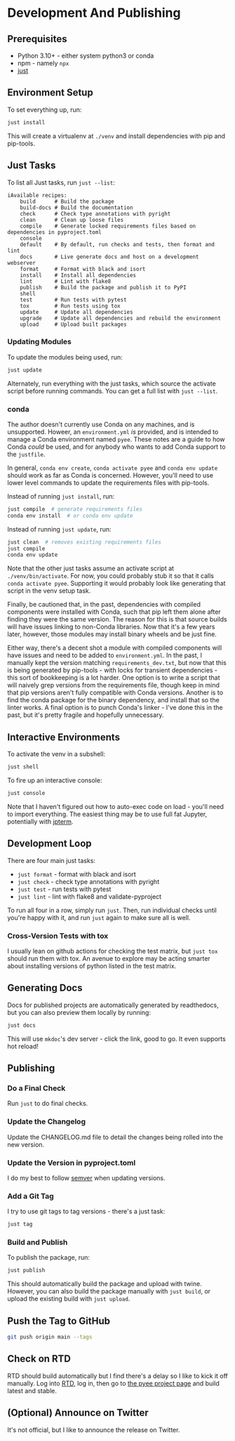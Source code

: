 # Development And Publishing

## Prerequisites

- Python 3.10+ - either system python3 or conda
- npm - namely `npx`
- [just](https://github.com/casey/just)

## Environment Setup

To set everything up, run:

```bash
just install
```

This will create a virtualenv at `./venv` and install dependencies with pip and
pip-tools.

## Just Tasks

To list all Just tasks, run `just --list`:

```
iAvailable recipes:
    build      # Build the package
    build-docs # Build the documentation
    check      # Check type annotations with pyright
    clean      # Clean up loose files
    compile    # Generate locked requirements files based on dependencies in pyproject.toml
    console
    default    # By default, run checks and tests, then format and lint
    docs       # Live generate docs and host on a development webserver
    format     # Format with black and isort
    install    # Install all dependencies
    lint       # Lint with flake8
    publish    # Build the package and publish it to PyPI
    shell
    test       # Run tests with pytest
    tox        # Run tests using tox
    update     # Update all dependencies
    upgrade    # Update all dependencies and rebuild the environment
    upload     # Upload built packages
```

### Updating Modules

To update the modules being used, run:

```bash
just update
```

Alternately, run everything with the just tasks, which source the activate
script before running commands. You can get a full list with `just --list`.

### conda

The author doesn't currently use Conda on any machines, and is unsupported.
Howeer, an `environment.yml` *is* provided, and is intended to manage a Conda
environment named `pyee`. These notes are a guide to how Conda *could* be
used, and for anybody who wants to add Conda support to the `justfile`.

In general, `conda env create`, `conda activate pyee` and `conda env update`
should work as far as Conda is concerned. However, you'll need to use lower
level commands to update the requirements files with pip-tools.

Instead of running `just install`, run:

```bash
just compile  # generate requirements files
conda env install  # or conda env update
```

Instead of running `just update`, run:

```bash
just clean  # removes existing requirements files
just compile
conda env update
```

Note that the other just tasks assume an activate script at `./venv/bin/activate`.
For now, you could probably stub it so that it calls `conda activate pyee`.
Supporting it would probably look like generating that script in the
venv setup task.

Finally, be cautioned that, in the past, dependencies with compiled components
were installed with Conda, such that pip left them alone after finding they
were the same version. The reason for this is that source builds will have
issues linking to non-Conda libraries. Now that it's a few years later,
however, those modules may install binary wheels and be just fine.

Either way, there's a decent shot a module with compiled components will have issues
and need to be added to `environment.yml`. In the past, I manually kept the
version matching `requirements_dev.txt`, but now that this is being generated
by pip-tools - with locks for transient dependencies - this
sort of bookkeeping is a lot harder. One option is to write a script that
will naively grep versions from the requirements file, though keep in mind
that pip versions aren't fully compatible with Conda versions. Another is
to find the conda package for the binary dependency, and install that so the
linter works. A final option is to punch Conda's linker - I've done this in
the past, but it's pretty fragile and hopefully unnecessary.

## Interactive Environments

To activate the venv in a subshell:

```bash
just shell
```

To fire up an interactive console:

```bash
just console
```

Note that I haven't figured out how to auto-exec code on load - you'll need
to import everything. The easiest thing may be to use full fat Jupyter,
potentially with [jpterm](https://github.com/davidbrochart/jpterm).


## Development Loop

There are four main just tasks:

- `just format` - format with black and isort
- `just check` - check type annotations with pyright
- `just test` - run tests with pytest
- `just lint` - lint with flake8 and validate-pyproject

To run all four in a row, simply run `just`. Then, run individual checks until
you're happy with it, and run `just` again to make sure all is well.

### Cross-Version Tests with tox

I usually lean on github actions for checking the test matrix, but `just tox`
should run them with tox. An avenue to explore may be acting smarter about
installing versions of python listed in the test matrix.

## Generating Docs

Docs for published projects are automatically generated by readthedocs, but
you can also preview them locally by running:

```bash
just docs
```

This will use `mkdoc`'s dev server - click the link, good to go. It even
supports hot reload!
  

## Publishing

### Do a Final Check

Run `just` to do final checks.

### Update the Changelog

Update the CHANGELOG.md file to detail the changes being rolled into the new
version.

### Update the Version in pyproject.toml

I do my best to follow [semver](https://semver.org) when updating versions.

### Add a Git Tag

I try to use git tags to tag versions - there's a just task:

```bash
just tag
```

### Build and Publish

To publish the package, run:

```bash
just publish
```

This should automatically build the package and upload with twine. However,
you can also build the package manually with `just build`, or upload the
existing build with `just upload`.

## Push the Tag to GitHub

```bash
git push origin main --tags
```

## Check on RTD

RTD should build automatically but I find there's a delay so I like to kick it
off manually. Log into [RTD](https://readthedocs.org), log in, then go
to [the pyee project page](https://readthedocs.org/projects/pyee/) and build
latest and stable.

## (Optional) Announce on Twitter

It's not official, but I like to announce the release on Twitter.
